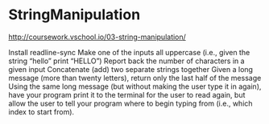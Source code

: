 # StringManipulation
http://coursework.vschool.io/03-string-manipulation/

Install readline-sync
Make one of the inputs all uppercase (i.e., given the string “hello” print “HELLO”)
Report back the number of characters in a given input
Concatenate (add) two separate strings together
Given a long message (more than twenty letters), return only the last half of the message
Using the same long message (but without making the user type it in again), have your program print it to the terminal for the user to read again, but allow the user to tell your program where to begin typing from (i.e., which index to start from).
